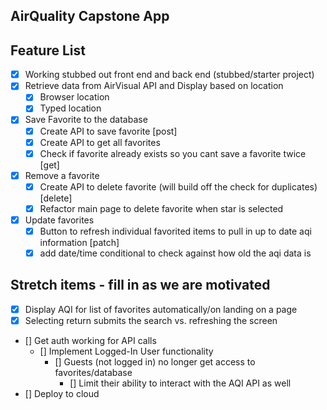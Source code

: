 ## AirQuality Capstone App

## Feature List
* [X] Working stubbed out front end and back end (stubbed/starter project)
* [X] Retrieve data from AirVisual API and Display based on location
    * [X] Browser location
    * [X] Typed location 
* [X] Save Favorite to the database
    * [X] Create API to save favorite [post]
    * [X] Create API to get all favorites
    * [X] Check if favorite already exists so you cant save a favorite twice [get]
* [X] Remove a favorite
    * [X] Create API to delete favorite (will build off the check for duplicates) [delete]
    * [X] Refactor main page to delete favorite when star is selected
* [X] Update favorites
    * [X] Button to refresh individual favorited items to pull in up to date aqi information [patch]
    * [X] add date/time conditional to check against how old the aqi data is

## Stretch items - fill in as we are motivated
* [X] Display AQI for list of favorites automatically/on landing on a page
* [X] Selecting return submits the search vs. refreshing the screen
* [] Get auth working for API calls
    * [] Implement Logged-In User functionality
        * [] Guests (not logged in) no longer get access to favorites/database
            * [] Limit their ability to interact with the AQI API as well
* [] Deploy to cloud
